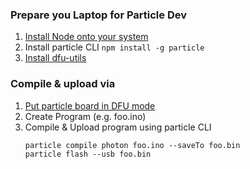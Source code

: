 ### Prepare you Laptop for Particle Dev 
1. [Install Node onto your system](https://nodejs.org)
1. Install particle CLI `npm install -g particle`
1. [Install dfu-utils](http://dfu-util.sourceforge.net/)
### Compile & upload via
1. [Put particle board in DFU mode](https://docs.particle.io/guide/getting-started/modes/photon/#dfu-mode-device-firmware-upgrade-)
1. Create Program (e.g. foo.ino)
1. Compile & Upload program using particle CLI
    ```
    particle compile photon foo.ino --saveTo foo.bin
    particle flash --usb foo.bin
    ```
